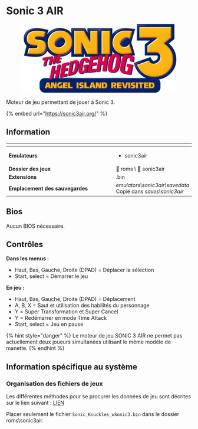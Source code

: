 # Sonic 3 AIR

<div align="left">

<figure><img src="https://github.com/fabricecaruso/es-theme-carbon/blob/master/art/logos/sonic3-air.png?raw=true" alt=""><figcaption></figcaption></figure>

</div>

Moteur de jeu permettant de jouer à Sonic 3.

{% embed url="https://sonic3air.org/" %}

## Information

<table data-header-hidden><thead><tr><th width="292"></th><th></th></tr></thead><tbody><tr><td><strong>Emulateurs</strong></td><td><ul><li>sonic3air</li></ul></td></tr><tr><td><strong>Dossier des jeux</strong></td><td><span data-gb-custom-inline data-tag="emoji" data-code="1f4c2">📂</span> roms \ <span data-gb-custom-inline data-tag="emoji" data-code="1f4c2">📂</span> sonic3air</td></tr><tr><td><strong>Extensions</strong></td><td>.bin</td></tr><tr><td><strong>Emplacement des sauvegardes</strong></td><td><em>emulators\sonic3air\savedata</em><br>Copié dans <em>saves\sonic3air</em></td></tr></tbody></table>

## Bios

Aucun BIOS nécessaire.

## Contrôles

**Dans les menus :**&#x20;

* Haut, Bas, Gauche, Droite (DPAD) = Déplacer la sélection
* Start, select = Démarrer le jeu&#x20;

**En jeu :**&#x20;

* Haut, Bas, Gauche, Droite (DPAD) = Déplacement&#x20;
* A, B, X = Saut et utilisation des habilités du personnage
* Y = Super Transformation et Super Cancel&#x20;
* Y = Redémarrer en mode Time Attack
* Start, select = Jeu en pause

{% hint style="danger" %}
Le moteur de jeu SONIC 3 AIR ne permet pas actuellement deux joueurs simultanées utilisant le même modèle de manette.
{% endhint %}

## Information spécifique au système

### Organisation des fichiers de jeux

Les différentes méthodes pour se procurer les données de jeu sont décrites sur le lien suivant : [LIEN](https://docs.google.com/document/d/1oSud8dJHvdfrYbkGCfllAOp3JuTks7z4K5SwtVkXkx0/edit#heading=h.ux87lw254eyd)

Placer seulement le fichier `Sonic_Knuckles_wSonic3.bin` dans le dossier roms\sonic3air.

<div align="left">

<figure><img src="https://i.imgur.com/GulEov8.png" alt=""><figcaption></figcaption></figure>

</div>
